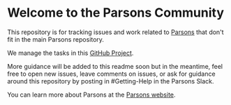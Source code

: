 # Welcome to the Parsons Community

This repository is for tracking issues and work related to [Parsons](https://github.com/move-coop/parsons/) that don't fit in the main Parsons repository.

We manage the tasks in this [GitHub Project](https://github.com/orgs/move-coop/projects/6).

More guidance will be added to this readme soon but in the meantime, feel free to open new issues, leave comments on issues, or ask for guidance around this repository by posting in #Getting-Help in the Parsons Slack.

You can learn more about Parsons at the [Parsons website](https://www.parsonsproject.org/).

